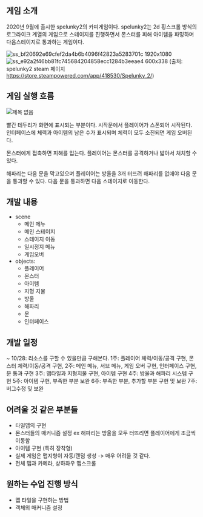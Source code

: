 ## 게임 소개
 2020년 9월에 출시한 spelunky2의 카피게임이다. spelunky2는 2d 횡스크롤 방식의 로그라이크 계열의 게임으로 스테이지를 진행하면서 몬스터를 피해 아이템을 파밍하며 다음스테이지로 통과하는 게임이다.

 ![ss_bf20692e69cfef2da4b6b4096f42823a5283701c 1920x1080](https://github.com/user-attachments/assets/5575ca7a-eb39-4095-b583-a43e030ad55d)
![ss_e92a2f46bb81fc745684204858ecc1284b3eeae4 600x338](https://github.com/user-attachments/assets/e9cc3211-bc4b-4f46-bb7f-7541e3b0ef3d)
(출처: spelunky2 steam 페이지 https://store.steampowered.com/app/418530/Spelunky_2/)
## 게임 실행 흐름

![제목 없음](https://github.com/user-attachments/assets/70227e56-4b8e-4b78-94f5-524e7440e0f8)


 빨간 테두리가 화면에 표시되는 부분이다.
 시작문에서 플레이어가 스폰되어 시작된다. 인터페이스에 체력과 아이템의 남은 수가 표시되며 체력이 모두 소진되면 게임 오버된다.

 몬스터에게 접촉하면 피해를 입는다. 플레이어는 몬스터를 공격하거나 밟아서 처치할 수 있다.

 해파리는 다음 문을 막고있으며 플레이어는 방울을 3개 터뜨려 해파리를 없애야 다음 문을 통과할 수 있다. 
 다음 문을 통과하면 다음 스테이지로 이동한다. 
 
## 개발 내용
  - scene
    - 메인 메뉴
    - 메인 스테이지 
    - 스테이지 이동 
    - 일시정지 메뉴 
    - 게임오버
 - objects:
     - 플레이어
     - 몬스터
     - 아이템
     - 지형 지물
     - 방울
     - 해파리
     - 문
     - 인터페이스
## 개발 일정 
 ~ 10/28: 리소스를 구할 수 있을만큼 구해본다.
 1주: 플레이어 체력/이동/공격 구현, 몬스터 체력/이동/공격 구현, 
 2주: 메인 메뉴, 서브 메뉴, 게임 오버 구현, 인터페이스 구현, 문 통과 구현
 3주: 맵타일과 지형지물 구현, 아이템 구현
 4주: 방울과 해파리 시스템 구현
 5주: 아이템 구현, 부족한 부분 보완
 6주: 부족한 부분, 추가할 부분 구현 및 보완
 7주: 버그수정 및 보완
## 어려울 것 같은 부분들
 - 타일맵의 구현
 - 몬스터들의 매커니즘 설정 ex 해파리는 방울을 모두 터뜨리면 플레이어에게 조금씩 이동함
 - 아이템 구현 (특히 장착형)
 - 실제 게임은 맵지형이 자동/랜덤 생성 -> 매우 어려울 것 같다.
 - 전체 맵과 카메라, 상하좌우 맵스크롤 
## 원하는 수업 진행 방식
 - 맵 타일을 구현하는 방법
 - 객체의 매커니즘 설정
